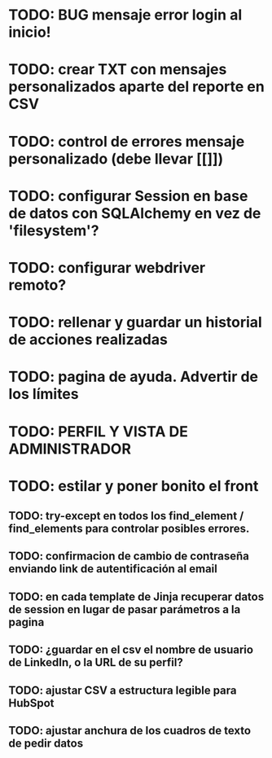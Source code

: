 # TODO: BUG mensaje error login al inicio!
# TODO: crear TXT con mensajes personalizados aparte del reporte en CSV
# TODO: control de errores mensaje personalizado (debe llevar [[]])
# TODO: configurar Session en base de datos con SQLAlchemy en vez de 'filesystem'?
# TODO: configurar webdriver remoto?
# TODO: rellenar y guardar un historial de acciones realizadas
# TODO: pagina de ayuda. Advertir de los límites
# TODO: PERFIL Y VISTA DE ADMINISTRADOR
# TODO: estilar y poner bonito el front


## TODO: try-except en todos los find_element / find_elements para controlar posibles errores.
## TODO: confirmacion de cambio de contraseña enviando link de autentificación al email
## TODO: en cada template de Jinja recuperar datos de session en lugar de pasar parámetros a la pagina
## TODO: ¿guardar en el csv el nombre de usuario de LinkedIn, o la URL de su perfil?
## TODO: ajustar CSV a estructura legible para HubSpot
## TODO: ajustar anchura de los cuadros de texto de pedir datos
